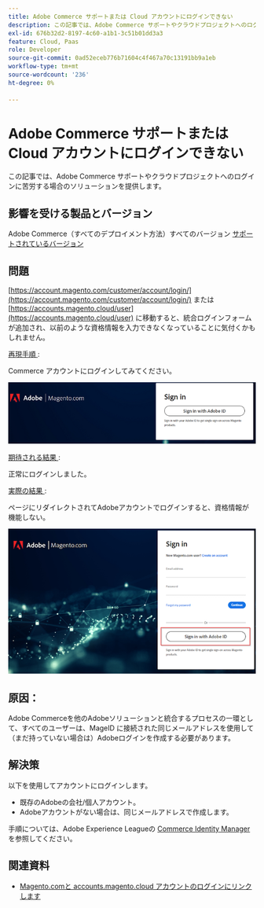 ```yaml
---
title: Adobe Commerce サポートまたは Cloud アカウントにログインできない
description: この記事では、Adobe Commerce サポートやクラウドプロジェクトへのログインに苦労する場合のソリューションを提供します。
exl-id: 676b32d2-8197-4c60-a1b1-3c51b01dd3a3
feature: Cloud, Paas
role: Developer
source-git-commit: 0ad52eceb776b71604c4f467a70c13191bb9a1eb
workflow-type: tm+mt
source-wordcount: '236'
ht-degree: 0%

---
```


# Adobe Commerce サポートまたは Cloud アカウントにログインできない

この記事では、Adobe Commerce サポートやクラウドプロジェクトへのログインに苦労する場合のソリューションを提供します。

## 影響を受ける製品とバージョン

Adobe Commerce（すべてのデプロイメント方法）すべてのバージョン [ サポートされているバージョン ](https://www.adobe.com/content/dam/cc/en/legal/terms/enterprise/pdfs/Adobe-Commerce-Software-Lifecycle-Policy.pdf)

## 問題

[https://account.magento.com/customer/account/login/](https://account.magento.com/customer/account/login/) または [https://accounts.magento.cloud/user](https://accounts.magento.cloud/user) に移動すると、統合ログインフォームが追加され、以前のような資格情報を入力できなくなっていることに気付くかもしれません。

<u> 再現手順 </u>:

Commerce アカウントにログインしてみてください。

![adobe-login-one](assets/adobe-login-one.png)

<u> 期待される結果 </u>:

正常にログインしました。

<u> 実際の結果 </u>:

ページにリダイレクトされてAdobeアカウントでログインすると、資格情報が機能しない。

![adobe-login-two](assets/adobe-login-two.png)


## 原因：

Adobe Commerceを他のAdobeソリューションと統合するプロセスの一環として、すべてのユーザーは、MageID に接続された同じメールアドレスを使用して（まだ持っていない場合は）Adobeログインを作成する必要があります。

## 解決策

以下を使用してアカウントにログインします。

- 既存のAdobeの会社/個人アカウント。
- Adobeアカウントがない場合は、同じメールアドレスで作成します。

手順については、Adobe Experience Leagueの [Commerce Identity Manager](https://experienceleague.adobe.com/docs/commerce-admin/start/commerce-account/commerce-identity-manager.html) を参照してください。

## 関連資料

- [Magento.comと accounts.magento.cloud アカウントのログインにリンクします](/help/faq/general/linking-magento-com-and-accounts-magento-cloud-account-logins.md)
